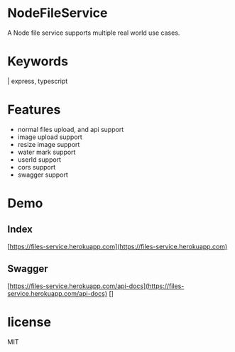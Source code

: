 # NodeFileService

A Node file service supports multiple real world use cases.

# Keywords

| express, typescript

# Features

-   normal files upload, and api support
-   image upload support
-   resize image support
-   water mark support
-   userId support
-   cors support
-   swagger support

# Demo

## Index

[https://files-service.herokuapp.com](https://files-service.herokuapp.com)

## Swagger

[https://files-service.herokuapp.com/api-docs](https://files-service.herokuapp.com/api-docs)
[]

# license

MIT
